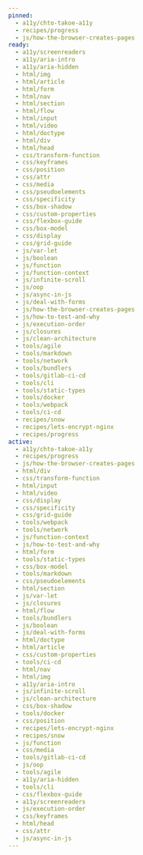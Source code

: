 ```yaml
---
pinned:
  - a11y/chto-takoe-a11y
  - recipes/progress
  - js/how-the-browser-creates-pages
ready:
  - a11y/screenreaders
  - a11y/aria-intro
  - a11y/aria-hidden
  - html/img
  - html/article
  - html/form
  - html/nav
  - html/section
  - html/flow
  - html/input
  - html/video
  - html/doctype
  - html/div
  - html/head
  - css/transform-function
  - css/keyframes
  - css/position
  - css/attr
  - css/media
  - css/pseudoelements
  - css/specificity
  - css/box-shadow
  - css/custom-properties
  - css/flexbox-guide
  - css/box-model
  - css/display
  - css/grid-guide
  - js/var-let
  - js/boolean
  - js/function
  - js/function-context
  - js/infinite-scroll
  - js/oop
  - js/async-in-js
  - js/deal-with-forms
  - js/how-the-browser-creates-pages
  - js/how-to-test-and-why
  - js/execution-order
  - js/closures
  - js/clean-architecture
  - tools/agile
  - tools/markdown
  - tools/network
  - tools/bundlers
  - tools/gitlab-ci-cd
  - tools/cli
  - tools/static-types
  - tools/docker
  - tools/webpack
  - tools/ci-cd
  - recipes/snow
  - recipes/lets-encrypt-nginx
  - recipes/progress
active:
  - a11y/chto-takoe-a11y
  - recipes/progress
  - js/how-the-browser-creates-pages
  - html/div
  - css/transform-function
  - html/input
  - html/video
  - css/display
  - css/specificity
  - css/grid-guide
  - tools/webpack
  - tools/network
  - js/function-context
  - js/how-to-test-and-why
  - html/form
  - tools/static-types
  - css/box-model
  - tools/markdown
  - css/pseudoelements
  - html/section
  - js/var-let
  - js/closures
  - html/flow
  - tools/bundlers
  - js/boolean
  - js/deal-with-forms
  - html/doctype
  - html/article
  - css/custom-properties
  - tools/ci-cd
  - html/nav
  - html/img
  - a11y/aria-intro
  - js/infinite-scroll
  - js/clean-architecture
  - css/box-shadow
  - tools/docker
  - css/position
  - recipes/lets-encrypt-nginx
  - recipes/snow
  - js/function
  - css/media
  - tools/gitlab-ci-cd
  - js/oop
  - tools/agile
  - a11y/aria-hidden
  - tools/cli
  - css/flexbox-guide
  - a11y/screenreaders
  - js/execution-order
  - css/keyframes
  - html/head
  - css/attr
  - js/async-in-js
---
```


